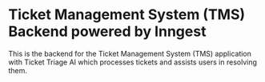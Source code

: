 # Ticket Management System (TMS) Backend powered by Inngest

This is the backend for the Ticket Management System (TMS) application with Ticket Triage AI which processes tickets and assists users in resolving them.
